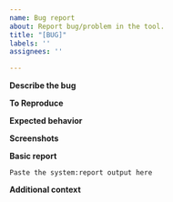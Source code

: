 ```yaml
---
name: Bug report
about: Report bug/problem in the tool.
title: "[BUG]"
labels: ''
assignees: ''

---
```


**Describe the bug**
<!--
Please Describe the problem you are facing.
-->

**To Reproduce**
<!--
What steps did you do to reach the bug?
-->

**Expected behavior**
<!--
A clear and concise description of what you expected to happen.
-->

**Screenshots**
<!-- 
Attach screenshots if it helps explain your bug report.
-->

**Basic report**
<!-- 
# Please use the following command to generate basic report to help us diagnose the issue
# Make sure review the logs sections as it might have some private information.

docker exec -ti watchstate console system:report

Please put the output in a code block like this
-->

```
Paste the system:report output here
```

**Additional context**
<!-- 
Add any other context about the problem here.
-->
